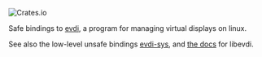 ![Crates.io](https://img.shields.io/crates/v/evdi)

Safe bindings to [evdi](https://github.com/DisplayLink/evdi), a program for managing virtual
displays on linux.

See also the low-level unsafe bindings [evdi-sys](https://crates.io/crates/evdi-sys),
and [the docs](https://displaylink.github.io/evdi/) for libevdi.
